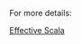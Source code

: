 For more details:

 [Effective Scala](https://twitter.github.io/effectivescala/#Functional%20programming-Call%20by%20name)
